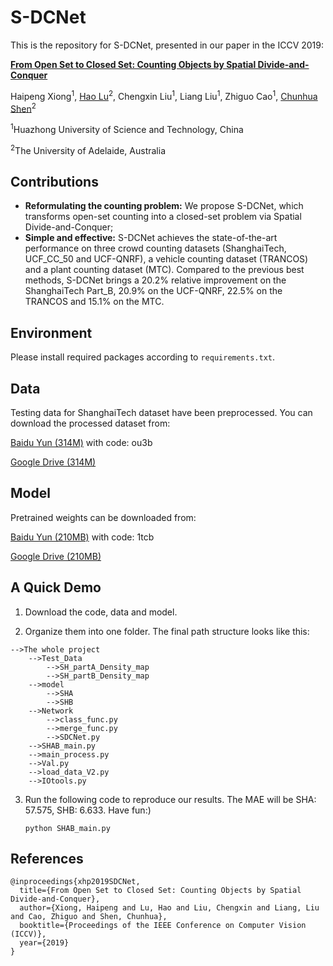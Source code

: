 # S-DCNet
This is the repository for S-DCNet, presented in our paper in the ICCV 2019:

[**From Open Set to Closed Set: Counting Objects by Spatial Divide-and-Conquer**](https://arxiv.org/pdf/1908.06473.pdf)

Haipeng Xiong<sup>1</sup>, [Hao Lu](https://sites.google.com/site/poppinace/)<sup>2</sup>, Chengxin Liu<sup>1</sup>,
Liang Liu<sup>1</sup>, Zhiguo Cao<sup>1</sup>, [Chunhua Shen](http://cs.adelaide.edu.au/~chhshen/)<sup>2</sup>

<sup>1</sup>Huazhong University of Science and Technology, China

<sup>2</sup>The University of Adelaide, Australia

## Contributions
- **Reformulating the counting problem:** We propose S-DCNet, which transforms open-set counting into a closed-set problem via Spatial Divide-and-Conquer;
- **Simple and effective:** S-DCNet achieves the state-of-the-art performance on three crowd counting datasets (ShanghaiTech, UCF_CC_50 and UCF-QNRF), a vehicle counting dataset (TRANCOS) and a plant counting dataset (MTC). Compared to the previous best methods, S-DCNet brings a 20.2% relative improvement on the ShanghaiTech Part_B, 20.9% on the UCF-QNRF, 22.5% on the TRANCOS and 15.1% on the MTC.

## Environment
Please install required packages according to `requirements.txt`.

## Data
Testing data for ShanghaiTech dataset have been preprocessed. You can download the processed dataset from:

[Baidu Yun (314M)](https://pan.baidu.com/s/1lSqT7_9wCR4xW-rd4gyPpg) with code: ou3b

[Google Drive (314M)](https://drive.google.com/open?id=1q7ESNoB8cYJTANEuiNlVf8toPSfI81m7)

## Model
Pretrained weights can be downloaded from:

[Baidu Yun (210MB)](https://pan.baidu.com/s/1yIyjqdM594Q0Tdw0oBq8_w) with code: 1tcb

[Google Drive (210MB)](https://drive.google.com/open?id=1gK-aqEpWm2io11_CBzCX3F0EVJcFju25)

## A Quick Demo
1. Download the code, data and model.

2. Organize them into one folder. The final path structure looks like this:
```
-->The whole project
    -->Test_Data
        -->SH_partA_Density_map
        -->SH_partB_Density_map
    -->model
        -->SHA
        -->SHB
    -->Network
        -->class_func.py
        -->merge_func.py
        -->SDCNet.py
    -->SHAB_main.py
    -->main_process.py
    -->Val.py
    -->load_data_V2.py
    -->IOtools.py
```

3. Run the following code to reproduce our results. The MAE will be SHA: 57.575, SHB: 6.633. Have fun:)
    
       python SHAB_main.py


## References
```
@inproceedings{xhp2019SDCNet,
  title={From Open Set to Closed Set: Counting Objects by Spatial Divide-and-Conquer},
  author={Xiong, Haipeng and Lu, Hao and Liu, Chengxin and Liang, Liu and Cao, Zhiguo and Shen, Chunhua},
  booktitle={Proceedings of the IEEE Conference on Computer Vision (ICCV)},
  year={2019}
}
```
